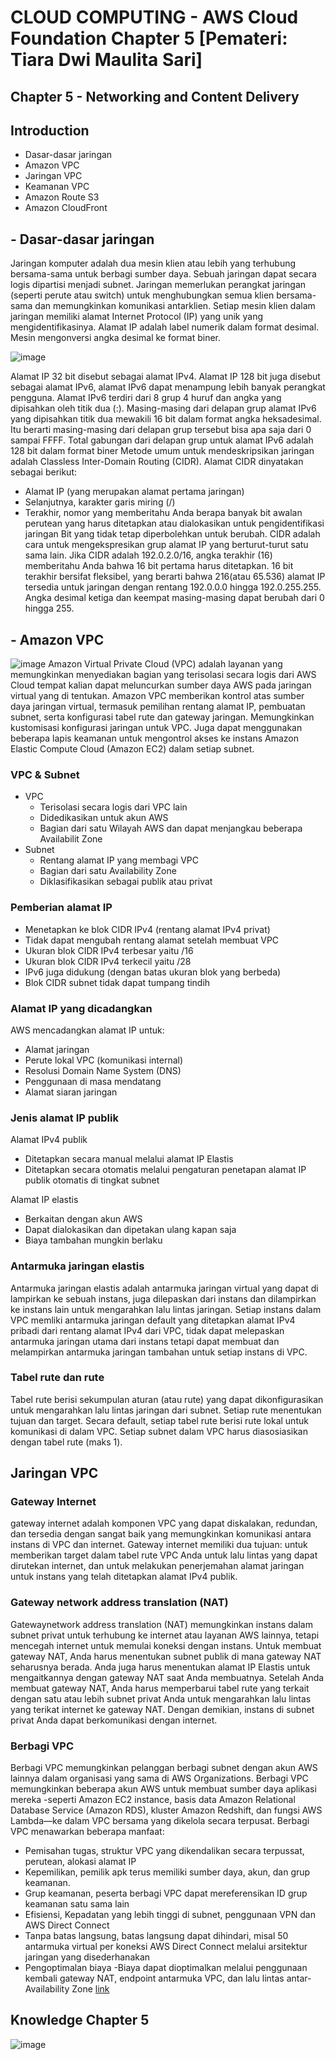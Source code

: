 
# CLOUD COMPUTING - AWS Cloud Foundation Chapter 5 [Pemateri: Tiara Dwi Maulita Sari]
## Chapter 5 - Networking and Content Delivery
## Introduction
- Dasar-dasar jaringan
- Amazon VPC
- Jaringan VPC
- Keamanan VPC
- Amazon Route S3
- Amazon CloudFront

## - Dasar-dasar jaringan
  Jaringan komputer adalah dua mesin klien atau lebih yang terhubung bersama-sama untuk berbagi sumber daya. Sebuah jaringan dapat secara logis dipartisi menjadi subnet. Jaringan memerlukan perangkat jaringan (seperti perute atau switch) untuk menghubungkan semua klien bersama-sama dan memungkinkan komunikasi antarklien.
  Setiap mesin klien dalam jaringan memiliki alamat Internet Protocol (IP) yang unik yang mengidentifikasinya. Alamat IP adalah label numerik dalam format desimal. Mesin mengonversi angka desimal ke format biner.
  
![image](https://github.com/fiakholida/100DaysOfCloud/assets/140806089/c8598e0f-7458-42fb-9112-fb6fe0a18b46)

  Alamat IP 32 bit disebut sebagai alamat IPv4. Alamat IP 128 bit juga disebut sebagai alamat IPv6, alamat IPv6 dapat menampung lebih banyak perangkat pengguna.
  Alamat IPv6 terdiri dari 8 grup 4 huruf dan angka yang dipisahkan oleh titik dua (:). Masing-masing dari delapan grup alamat IPv6 yang dipisahkan titik dua mewakili 16 bit dalam format angka heksadesimal. Itu berarti masing-masing dari delapan grup tersebut bisa apa saja dari 0 sampai FFFF. Total gabungan dari delapan grup untuk alamat IPv6 adalah 128 bit dalam format biner
  Metode umum untuk mendeskripsikan jaringan adalah Classless Inter-Domain Routing (CIDR). Alamat CIDR dinyatakan sebagai berikut:
  - Alamat IP (yang merupakan alamat pertama jaringan)
  - Selanjutnya, karakter garis miring (/)
  - Terakhir, nomor yang memberitahu Anda berapa banyak bit awalan perutean yang harus ditetapkan atau dialokasikan untuk pengidentifikasi jaringan
  Bit yang tidak tetap diperbolehkan untuk berubah. CIDR adalah cara untuk mengekspresikan grup alamat IP yang berturut-turut satu sama lain. Jika CIDR adalah 192.0.2.0/16, angka terakhir (16) memberitahu Anda bahwa 16 bit pertama harus ditetapkan. 16 bit terakhir bersifat fleksibel, yang berarti bahwa 216(atau 65.536) alamat IP tersedia untuk jaringan dengan rentang 192.0.0.0 hingga 192.0.255.255. Angka desimal ketiga dan keempat masing-masing dapat berubah dari 0 hingga 255.

## - Amazon VPC
![image](https://github.com/fiakholida/100DaysOfCloud/assets/140806089/e1f3dced-c3d9-4a9e-8580-24136fb0df61)
  Amazon Virtual Private Cloud (VPC) adalah layanan yang memungkinkan menyediakan bagian yang terisolasi secara logis dari AWS Cloud tempat kalian dapat meluncurkan sumber daya AWS pada jaringan virtual yang di tentukan.
  Amazon VPC memberikan kontrol atas sumber daya jaringan virtual, termasuk pemilihan rentang alamat IP, pembuatan subnet, serta konfigurasi tabel rute dan gateway jaringan. Memungkinkan kustomisasi konfigurasi jaringan untuk VPC. Juga dapat menggunakan beberapa lapis keamanan untuk mengontrol akses ke instans Amazon Elastic Compute Cloud (Amazon EC2) dalam setiap subnet.

### VPC & Subnet
  - VPC
    - Terisolasi secara logis dari VPC lain
    - Didedikasikan untuk akun AWS
    - Bagian dari satu Wilayah AWS dan dapat menjangkau beberapa Availabilit Zone
  - Subnet
    - Rentang alamat IP yang membagi VPC
    - Bagian dari satu Availability Zone
    - Diklasifikasikan sebagai publik atau privat

### Pemberian alamat IP
  - Menetapkan ke blok CIDR IPv4 (rentang alamat IPv4 privat)
  - Tidak dapat mengubah rentang alamat setelah membuat VPC
  - Ukuran blok CIDR IPv4 terbesar yaitu /16
  - Ukuran blok CIDR IPv4 terkecil yaitu /28
  - IPv6 juga didukung (dengan batas ukuran blok yang berbeda)
  - Blok CIDR subnet tidak dapat tumpang tindih

### Alamat IP yang dicadangkan
AWS mencadangkan alamat IP untuk:
- Alamat jaringan
- Perute lokal VPC (komunikasi internal)
- Resolusi Domain Name System (DNS)
- Penggunaan di masa mendatang
- Alamat siaran jaringan

### Jenis alamat IP publik
Alamat IPv4 publik
- Ditetapkan secara manual melalui alamat IP Elastis
- Ditetapkan secara otomatis melalui pengaturan penetapan alamat IP publik otomatis di tingkat subnet

Alamat IP elastis
  - Berkaitan dengan akun AWS
  - Dapat dialokasikan dan dipetakan ulang kapan saja
  - Biaya tambahan mungkin berlaku
### Antarmuka jaringan elastis
  Antarmuka jaringan elastis adalah antarmuka jaringan virtual yang dapat di lampirkan ke sebuah instans, juga dilepaskan dari instans dan dilampirkan ke instans lain untuk mengarahkan lalu lintas jaringan.
  Setiap instans dalam VPC memliki antarmuka jaringan default yang ditetapkan alamat IPv4 pribadi dari rentang alamat IPv4 dari VPC, tidak dapat melepaskan antarmuka jaringan utama dari instans tetapi dapat membuat dan melampirkan antarmuka jaringan tambahan untuk setiap instans di VPC.

### Tabel rute dan rute
  Tabel rute berisi sekumpulan aturan (atau rute) yang dapat dikonfigurasikan untuk mengarahkan lalu lintas jaringan dari subnet. Setiap rute menentukan tujuan dan target. Secara default, setiap tabel rute berisi rute lokal untuk komunikasi di dalam VPC. Setiap subnet dalam VPC harus diasosiasikan dengan tabel rute (maks 1).

## Jaringan VPC
### Gateway Internet
  gateway internet adalah komponen VPC yang dapat diskalakan, redundan, dan tersedia dengan sangat baik yang memungkinkan komunikasi antara instans di VPC dan internet. Gateway internet memiliki dua tujuan: untuk memberikan target dalam tabel rute VPC Anda untuk lalu lintas yang dapat dirutekan internet, dan untuk melakukan penerjemahan alamat jaringan untuk instans yang telah ditetapkan alamat IPv4 publik.
### Gateway network address translation (NAT)
  Gatewaynetwork address translation (NAT)  memungkinkan instans dalam subnet privat untuk terhubung ke internet atau layanan AWS lainnya, tetapi mencegah internet untuk memulai koneksi dengan instans.
  Untuk membuat gateway NAT, Anda harus menentukan subnet publik di mana gateway NAT seharusnya berada. Anda juga harus menentukan alamat IP Elastis untuk mengaitkannya dengan gateway NAT saat Anda membuatnya. Setelah Anda membuat gateway NAT, Anda harus memperbarui tabel rute yang terkait dengan satu atau lebih subnet privat Anda untuk mengarahkan lalu lintas yang terikat internet ke gateway NAT. Dengan demikian, instans di subnet privat Anda dapat berkomunikasi dengan internet.
### Berbagi  VPC
  Berbagi VPC memungkinkan pelanggan berbagi subnet dengan akun AWS lainnya dalam organisasi yang sama di AWS Organizations. Berbagi VPC memungkinkan beberapa akun AWS untuk membuat sumber daya aplikasi mereka -seperti Amazon EC2 instance, basis data Amazon Relational Database Service (Amazon RDS), kluster Amazon Redshift, dan fungsi AWS Lambda—ke dalam VPC bersama yang dikelola secara terpusat. Berbagi VPC menawarkan beberapa manfaat:
  - Pemisahan tugas, struktur VPC yang dikendalikan secara terpussat, perutean, alokasi alamat IP
  - Kepemilikan, pemilik apk terus memiliki sumber daya, akun, dan grup keamanan.
  - Grup keamanan, peserta berbagi VPC dapat mereferensikan ID grup keamanan satu sama lain
  - Efisiensi, Kepadatan yang lebih tinggi di subnet, penggunaan VPN dan AWS Direct Connect
  - Tanpa batas langsung, batas langsung dapat dihindari, misal 50 antarmuka virtual per koneksi AWS Direct Connect melalui arsitektur jaringan yang disederhanakan
  - Pengoptimalan biaya -Biaya dapat dioptimalkan melalui penggunaan kembali gateway NAT, endpoint antarmuka VPC, dan lalu lintas antar-Availability Zone
[link](link)

## Knowledge Chapter 5
![image](https://github.com/fiakholida/100DaysOfCloud/assets/140806089/81a33c48-cfd2-48d3-8a15-f260f7001cb2)
